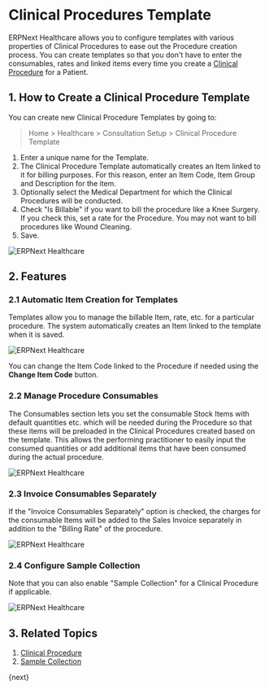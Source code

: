 <!-- add-breadcrumbs -->

# Clinical Procedures Template

ERPNext Healthcare allows you to configure templates with various properties of Clinical Procedures to ease out the Procedure creation process. You can create templates so that you don't have to enter the consumables, rates and linked items every time you create a [Clinical Procedure](/docs/user/manual/en/healthcare/clinical_procedure) for a Patient.

## 1. How to Create a Clinical Procedure Template

You can create new Clinical Procedure Templates by going to:

> Home > Healthcare > Consultation Setup > Clinical Procedure Template

1. Enter a unique name for the Template.
2. The Clinical Procedure Template automatically creates an Item linked to it for billing purposes. For this reason, enter an Item Code, Item Group and Description for the item.
3. Optionally select the Medical Department for which the Clinical Procedures will be conducted.
4. Check "Is Billable" if you want to bill the procedure like a Knee Surgery. If you check this, set a rate for the Procedure. You may not want to bill procedures like Wound Cleaning.
5. Save.

<img class="screenshot" alt="ERPNext Healthcare" src="{{docs_base_url}}/assets/img/healthcare/clinical_procedure_template.png">

## 2. Features

### 2.1 Automatic Item Creation for Templates

Templates allow you to manage the billable Item, rate, etc. for a particular procedure. The system automatically creates an Item linked to the template when it is saved.

<img class="screenshot" alt="ERPNext Healthcare" src="{{docs_base_url}}/assets/img/healthcare/clinical_procedure_item.png">

You can change the Item Code linked to the Procedure if needed using the **Change Item Code** button.

### 2.2 Manage Procedure Consumables

The Consumables section lets you set the consumable Stock Items with default quantities etc. which will be needed during the Procedure so that these items will be preloaded in the Clinical Procedures created based on the template. This allows the performing practitioner to easily input the consumed quantities or add additional items that have been consumed during the actual procedure.

<img class="screenshot" alt="ERPNext Healthcare" src="{{docs_base_url}}/assets/img/healthcare/procedure_consumables.png">

### 2.3 Invoice Consumables Separately

If the "Invoice Consumables Separately" option is checked, the charges for the consumable Items will be added to the Sales Invoice separately in addition to the "Billing Rate" of the procedure.

<img class="screenshot" alt="ERPNext Healthcare" src="{{docs_base_url}}/assets/img/healthcare/invoice_separately.png">

### 2.4 Configure Sample Collection

Note that you can also enable "Sample Collection" for a Clinical Procedure if applicable.

<img class="screenshot" alt="ERPNext Healthcare" src="{{docs_base_url}}/assets/img/healthcare/sample_collection.png">

## 3. Related Topics

1. [Clinical Procedure](/docs/user/manual/en/Healthcare/clinical_procedure)
1. [Sample Collection](/docs/user/manual/en/Healthcare/sample_collection)

{next}
